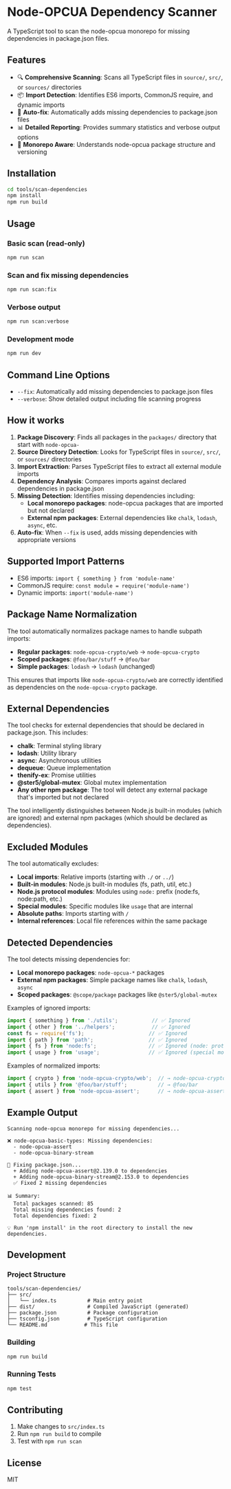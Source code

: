 # Node-OPCUA Dependency Scanner

A TypeScript tool to scan the node-opcua monorepo for missing dependencies in package.json files.

## Features

- 🔍 **Comprehensive Scanning**: Scans all TypeScript files in `source/`, `src/`, or `sources/` directories
- 📦 **Import Detection**: Identifies ES6 imports, CommonJS require, and dynamic imports
- 🔧 **Auto-fix**: Automatically adds missing dependencies to package.json files
- 📊 **Detailed Reporting**: Provides summary statistics and verbose output options
- 🎯 **Monorepo Aware**: Understands node-opcua package structure and versioning

## Installation

```bash
cd tools/scan-dependencies
npm install
npm run build
```

## Usage

### Basic scan (read-only)
```bash
npm run scan
```

### Scan and fix missing dependencies
```bash
npm run scan:fix
```

### Verbose output
```bash
npm run scan:verbose
```

### Development mode
```bash
npm run dev
```

## Command Line Options

- `--fix`: Automatically add missing dependencies to package.json files
- `--verbose`: Show detailed output including file scanning progress

## How it works

1. **Package Discovery**: Finds all packages in the `packages/` directory that start with `node-opcua-`
2. **Source Directory Detection**: Looks for TypeScript files in `source/`, `src/`, or `sources/` directories
3. **Import Extraction**: Parses TypeScript files to extract all external module imports
4. **Dependency Analysis**: Compares imports against declared dependencies in package.json
5. **Missing Detection**: Identifies missing dependencies including:
   - **Local monorepo packages**: node-opcua packages that are imported but not declared
   - **External npm packages**: External dependencies like `chalk`, `lodash`, `async`, etc.
6. **Auto-fix**: When `--fix` is used, adds missing dependencies with appropriate versions

## Supported Import Patterns

- ES6 imports: `import { something } from 'module-name'`
- CommonJS require: `const module = require('module-name')`
- Dynamic imports: `import('module-name')`

## Package Name Normalization

The tool automatically normalizes package names to handle subpath imports:

- **Regular packages**: `node-opcua-crypto/web` → `node-opcua-crypto`
- **Scoped packages**: `@foo/bar/stuff` → `@foo/bar`
- **Simple packages**: `lodash` → `lodash` (unchanged)

This ensures that imports like `node-opcua-crypto/web` are correctly identified as dependencies on the `node-opcua-crypto` package.

## External Dependencies

The tool checks for external dependencies that should be declared in package.json. This includes:

- **chalk**: Terminal styling library
- **lodash**: Utility library
- **async**: Asynchronous utilities
- **dequeue**: Queue implementation
- **thenify-ex**: Promise utilities
- **@ster5/global-mutex**: Global mutex implementation
- **Any other npm package**: The tool will detect any external package that's imported but not declared

The tool intelligently distinguishes between Node.js built-in modules (which are ignored) and external npm packages (which should be declared as dependencies).

## Excluded Modules

The tool automatically excludes:
- **Local imports**: Relative imports (starting with `./` or `../`)
- **Built-in modules**: Node.js built-in modules (fs, path, util, etc.)
- **Node.js protocol modules**: Modules using `node:` prefix (node:fs, node:path, etc.)
- **Special modules**: Specific modules like `usage` that are internal
- **Absolute paths**: Imports starting with `/`
- **Internal references**: Local file references within the same package

## Detected Dependencies

The tool detects missing dependencies for:
- **Local monorepo packages**: `node-opcua-*` packages
- **External npm packages**: Simple package names like `chalk`, `lodash`, `async`
- **Scoped packages**: `@scope/package` packages like `@ster5/global-mutex`

Examples of ignored imports:
```typescript
import { something } from './utils';           // ✅ Ignored
import { other } from '../helpers';            // ✅ Ignored
const fs = require('fs');                     // ✅ Ignored
import { path } from 'path';                  // ✅ Ignored
import { fs } from 'node:fs';                 // ✅ Ignored (node: protocol)
import { usage } from 'usage';                // ✅ Ignored (special module)
```

Examples of normalized imports:
```typescript
import { crypto } from 'node-opcua-crypto/web';  // → node-opcua-crypto
import { utils } from '@foo/bar/stuff';          // → @foo/bar
import { assert } from 'node-opcua-assert';      // → node-opcua-assert (unchanged)
```

## Example Output

```
Scanning node-opcua monorepo for missing dependencies...

❌ node-opcua-basic-types: Missing dependencies:
  - node-opcua-assert
  - node-opcua-binary-stream

🔧 Fixing package.json...
  + Adding node-opcua-assert@2.139.0 to dependencies
  + Adding node-opcua-binary-stream@2.153.0 to dependencies
  ✅ Fixed 2 missing dependencies

📊 Summary:
  Total packages scanned: 85
  Total missing dependencies found: 2
  Total dependencies fixed: 2

💡 Run 'npm install' in the root directory to install the new dependencies.
```

## Development

### Project Structure
```
tools/scan-dependencies/
├── src/
│   └── index.ts          # Main entry point
├── dist/                 # Compiled JavaScript (generated)
├── package.json          # Package configuration
├── tsconfig.json         # TypeScript configuration
└── README.md            # This file
```

### Building
```bash
npm run build
```

### Running Tests
```bash
npm test
```

## Contributing

1. Make changes to `src/index.ts`
2. Run `npm run build` to compile
3. Test with `npm run scan`

## License

MIT 